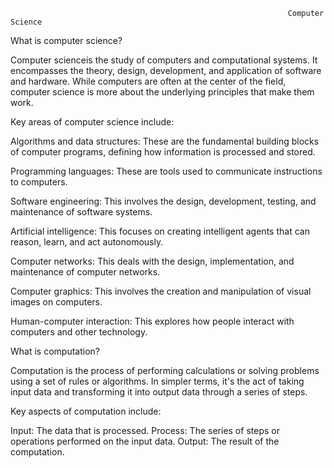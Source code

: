                                                                   Computer Science
What is computer science?

Computer scienceis the study of computers and computational systems. It encompasses the theory, design, development, and application of software and hardware. While computers are often at the center of the field, computer science is more about the underlying principles that make them work.   

Key areas of computer science include:

Algorithms and data structures: These are the fundamental building blocks of computer programs, defining how information is processed and stored.   

Programming languages: These are tools used to communicate instructions to computers.   

Software engineering: This involves the design, development, testing, and maintenance of software systems.   

Artificial intelligence: This focuses on creating intelligent agents that can reason, learn, and act autonomously.   

Computer networks: This deals with the design, implementation, and maintenance of computer networks.   

Computer graphics: This involves the creation and manipulation of visual images on computers.   

Human-computer interaction: This explores how people interact with computers and other technology.  

What is computation?

Computation is the process of performing calculations or solving problems using a set of rules or algorithms. In simpler terms, it's the act of taking input data and transforming it into output data through a series of steps.

Key aspects of computation include:

Input: The data that is processed.
Process: The series of steps or operations performed on the input data.
Output: The result of the computation.
